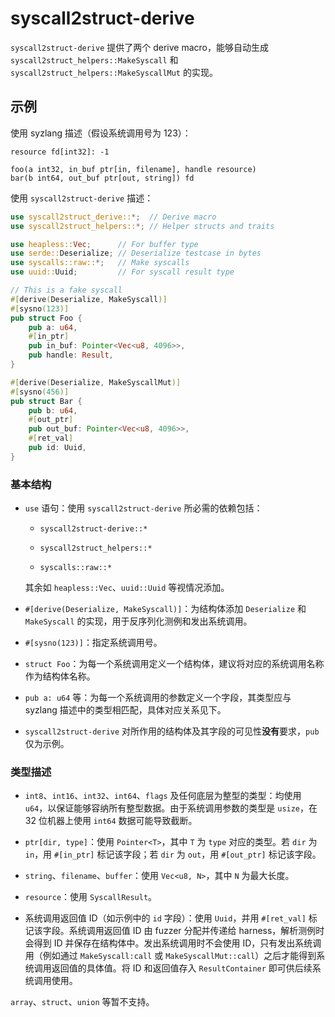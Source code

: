 # syscall2struct-derive

`syscall2struct-derive` 提供了两个 derive macro，能够自动生成 `syscall2struct_helpers::MakeSyscall` 和 `syscall2struct_helpers::MakeSyscallMut` 的实现。

## 示例

使用 syzlang 描述（假设系统调用号为 123）：

```
resource fd[int32]: -1

foo(a int32, in_buf ptr[in, filename], handle resource)
bar(b int64, out_buf ptr[out, string]) fd
```

使用 `syscall2struct-derive` 描述：

```rust
use syscall2struct_derive::*;  // Derive macro
use syscall2struct_helpers::*; // Helper structs and traits

use heapless::Vec;      // For buffer type
use serde::Deserialize; // Deserialize testcase in bytes
use syscalls::raw::*;   // Make syscalls
use uuid::Uuid;         // For syscall result type

// This is a fake syscall
#[derive(Deserialize, MakeSyscall)]
#[sysno(123)]
pub struct Foo {
    pub a: u64,
    #[in_ptr]
    pub in_buf: Pointer<Vec<u8, 4096>>,
    pub handle: Result,
}

#[derive(Deserialize, MakeSyscallMut)]
#[sysno(456)]
pub struct Bar {
    pub b: u64,
    #[out_ptr]
    pub out_buf: Pointer<Vec<u8, 4096>>,
    #[ret_val]
    pub id: Uuid,
}
```

### 基本结构

- `use` 语句：使用 `syscall2struct-derive` 所必需的依赖包括：

    - `syscall2struct-derive::*`

    - `syscall2struct_helpers::*`

    - `syscalls::raw::*`

    其余如 `heapless::Vec`、`uuid::Uuid` 等视情况添加。

- `#[derive(Deserialize, MakeSyscall)]`：为结构体添加 `Deserialize` 和 `MakeSyscall` 的实现，用于反序列化测例和发出系统调用。

- `#[sysno(123)]`：指定系统调用号。

- `struct Foo`：为每一个系统调用定义一个结构体，建议将对应的系统调用名称作为结构体名称。

- `pub a: u64` 等：为每一个系统调用的参数定义一个字段，其类型应与 syzlang 描述中的类型相匹配，具体对应关系见下。

- `syscall2struct-derive` 对所作用的结构体及其字段的可见性**没有**要求，`pub` 仅为示例。

### 类型描述

- `int8`、`int16`、`int32`、`int64`、`flags` 及任何底层为整型的类型：均使用 `u64`，以保证能够容纳所有整型数据。由于系统调用参数的类型是 `usize`，在 32 位机器上使用 `int64` 数据可能导致截断。

- `ptr[dir, type]`：使用 `Pointer<T>`，其中 `T` 为 `type` 对应的类型。若 `dir` 为 `in`，用 `#[in_ptr]` 标记该字段；若 `dir` 为 `out`，用 `#[out_ptr]` 标记该字段。

- `string`、`filename`、`buffer`：使用 `Vec<u8, N>`，其中 `N` 为最大长度。

- `resource`：使用 `SyscallResult`。

- 系统调用返回值 ID（如示例中的 `id` 字段）：使用 `Uuid`，并用 `#[ret_val]` 标记该字段。系统调用返回值 ID 由 fuzzer 分配并传递给 harness，解析测例时会得到 ID 并保存在结构体中。发出系统调用时不会使用 ID，只有发出系统调用（例如通过 `MakeSyscall:call` 或 `MakeSyscallMut::call`）之后才能得到系统调用返回值的具体值。将 ID 和返回值存入 `ResultContainer` 即可供后续系统调用使用。

`array`、`struct`、`union` 等暂不支持。